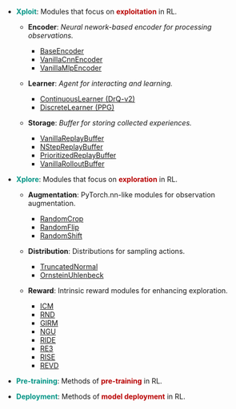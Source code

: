 - <font color="#009485"><b>Xploit</b></font>: Modules that focus on <font color="#B80000"><b>exploitation</b></font> in RL.
    + **Encoder**: *Neural nework-based encoder for processing observations.*
        - [BaseEncoder](../../api/xploit/encoder/base)
        - [VanillaCnnEncoder](../../api/xploit/encoder/vanilla_cnn_encoder)
        - [VanillaMlpEncoder](../../api/xploit/encoder/vanilla_mlp_encoder)

    + **Learner**: *Agent for interacting and learning.*
        - [ContinuousLearner (DrQ-v2)](../../api/xploit/learner/drqv2)
        - [DiscreteLearner (PPG)](../../api/xploit/learner/ppg)

    + **Storage**: *Buffer for storing collected experiences.*
        - [VanillaReplayBuffer](../../api/xploit/storage/vanilla_replay_buffer)
        - [NStepReplayBuffer](../../api/xploit/storage/nstep_replay_buffer)
        - [PrioritizedReplayBuffer](../../api/xploit/storage/prioritized_replay_buffer)
        - [VanillaRolloutBuffer](../../api/xploit/storage/vanilla_rollout_buffer)

- <font color="#009485"><b>Xplore</b></font>: Modules that focus on <font color="#B80000"><b>exploration</b></font> in RL.
    + **Augmentation**: PyTorch.nn-like modules for observation augmentation.
        - [RandomCrop](../../api/xplore/augmentation/random_crop/)
        - [RandomFlip]()
        - [RandomShift](../../api/xplore/augmentation/random_shift/)

    + **Distribution**: Distributions for sampling actions.
        - [TruncatedNormal]()
        - [OrnsteinUhlenbeck]()

    + **Reward**: Intrinsic reward modules for enhancing exploration.
        - [ICM](../../api/xplore/reward/icm/)
        - [RND](../../api/xplore/reward/rnd/)
        - [GIRM](../../api/xplore/reward/girm/)
        - [NGU](../../api/xplore/reward/ngu/)
        - [RIDE](../../api/xplore/reward/ride/)
        - [RE3](../../api/xplore/reward/re3/)
        - [RISE](../../api/xplore/reward/rise/)
        - [REVD](../../api/xplore/reward/revd/)

- <font color="#009485"><b>Pre-training</b></font>: Methods of <font color="#B80000"><b>pre-training</b></font> in RL.

- <font color="#009485"><b>Deployment</b></font>: Methods of <font color="#B80000"><b>model deployment</b></font> in RL.